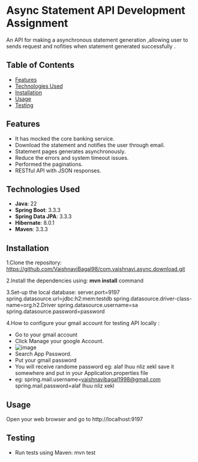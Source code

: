 # Async Statement API Development Assignment
An API for making a asynchronous statement generation ,allowing user to sends request and nofities when statement generated successfully .

## Table of Contents

- [Features](#features)
- [Technologies Used](#technologies-used)
- [Installation](#installation)
- [Usage](#usage)
- [Testing](#testing)

## Features

- It has mocked the core banking service.
- Download the statement and notifies the user through email.
- Statement pages generates asynchronously.
- Reduce the errors and system timeout issues.
- Performed the paginations.
- RESTful API with JSON responses.

## Technologies Used

- **Java**: 22
- **Spring Boot**: 3.3.3
- **Spring Data JPA**: 3.3.3
- **Hibernate**: 8.0.1
- **Maven**: 3.3.3

## Installation
1.Clone the repository:
  https://github.com/VaishnaviBagal98/com.vaishnavi.async.download.git
  
2.Install the dependencies using:  **mvn install** command

3.Set-up the local database:
  server.port=9197
  spring.datasource.url=jdbc:h2:mem:testdb
  spring.datasource.driver-class-name=org.h2.Driver
  spring.datasource.username=sa
  spring.datasource.password=password

4.How to configure your gmail account for testing API locally :

   - Go to your gmail account
   - Click Manage your google Account.
   - ![image](https://github.com/user-attachments/assets/6cc930b1-ff8b-4291-83f8-7683a080b7e9)
   - Search App Password.
   - Put your gmail password
   - You will receive randome password eg: alaf lhuu nliz xekl save it somewhere and put in your Application.properties file
   - eg:
     spring.mail.username=vaishnavibagal1998@gmail.com
     spring.mail.password=alaf lhuu nliz xekl

## Usage
  Open your web browser and go to http://localhost:9197 
  
## Testing
  - Run tests using Maven: mvn test 

